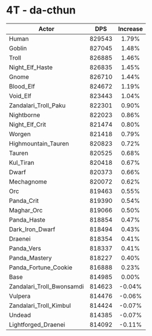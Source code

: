 # 4T - da-cthun
| Actor | DPS | Increase |
|---|:---:|:---:|
|Human|829543|1.79%|
|Goblin|827045|1.48%|
|Troll|826885|1.46%|
|Night_Elf_Haste|826835|1.45%|
|Gnome|826710|1.44%|
|Blood_Elf|824672|1.19%|
|Void_Elf|823443|1.04%|
|Zandalari_Troll_Paku|822301|0.90%|
|Nightborne|822023|0.86%|
|Night_Elf_Crit|821474|0.80%|
|Worgen|821418|0.79%|
|Highmountain_Tauren|820823|0.72%|
|Tauren|820525|0.68%|
|Kul_Tiran|820418|0.67%|
|Dwarf|820373|0.66%|
|Mechagnome|820072|0.62%|
|Orc|819463|0.55%|
|Panda_Crit|819390|0.54%|
|Maghar_Orc|819066|0.50%|
|Panda_Haste|818854|0.47%|
|Dark_Iron_Dwarf|818494|0.43%|
|Draenei|818354|0.41%|
|Panda_Vers|818337|0.41%|
|Panda_Mastery|818227|0.40%|
|Panda_Fortune_Cookie|816888|0.23%|
|Base|814985|0.00%|
|Zandalari_Troll_Bwonsamdi|814623|-0.04%|
|Vulpera|814476|-0.06%|
|Zandalari_Troll_Kimbul|814424|-0.07%|
|Undead|814385|-0.07%|
|Lightforged_Draenei|814092|-0.11%|
